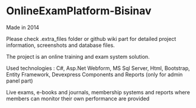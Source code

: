 # OnlineExamPlatform-Bisinav

Made in 2014

Please check .extra_files folder or github wiki part for detailed project information, screenshots and database files.

The project is an online training and exam system solution. 

Used technologies : C#, Asp.Net Webform, MS Sql Server, Html, Bootstrap, Entity Framework,  Devexpress Components and Reports (only for admin panel part)

Live exams, e-books and journals, membership systems and reports where members can monitor their own performance are provided